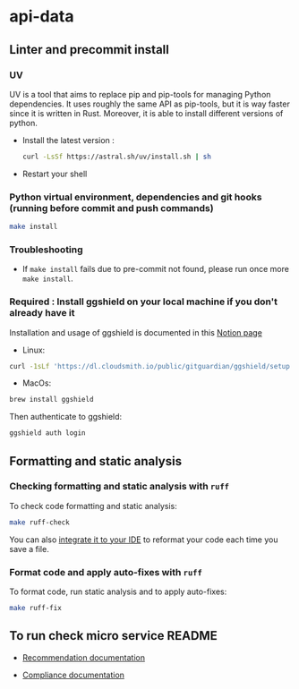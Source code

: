 # api-data

## Linter and precommit install

### UV

UV is a tool that aims to replace pip and pip-tools for managing Python dependencies. It uses roughly the same API as pip-tools, but it is way faster since it is written in Rust. Moreover, it is able to install different versions of python.

- Install the latest version :

  ```bash
  curl -LsSf https://astral.sh/uv/install.sh | sh
  ```

- Restart your shell

### Python virtual environment, dependencies and git hooks (running before commit and push commands)

```bash
make install
```

### Troubleshooting

- If `make install` fails due to pre-commit not found, please run once more `make install`.

### Required : Install ggshield on your local machine if you don't already have it
Installation and usage of ggshield is documented in this [Notion page](https://www.notion.so/passcultureapp/Comment-utiliser-ggshield-254ad4e0ff98802a8d5cd6e737c60c4b?source=copy_link#142cb1c115cc4356bddc531d36d7448e)

- Linux:
```bash
curl -1sLf 'https://dl.cloudsmith.io/public/gitguardian/ggshield/setup.deb.sh' | sudo -E bash
```
- MacOs:
```bash
brew install ggshield
```

Then authenticate to ggshield:
```bash
ggshield auth login
```

## Formatting and static analysis

### Checking formatting and static analysis with `ruff`

To check code formatting and static analysis:

```bash
make ruff-check
```

You can also [integrate it to your IDE](https://docs.astral.sh/ruff/integrations/) to reformat
your code each time you save a file.

### Format code and apply auto-fixes with `ruff`

To format code, run static analysis and to apply auto-fixes:

```bash
make ruff-fix
```

## To run check micro service README

- [Recommendation documentation](apps/recommendation/README.md)

- [Compliance documentation](apps/fraud/compliance/api/README.md)
